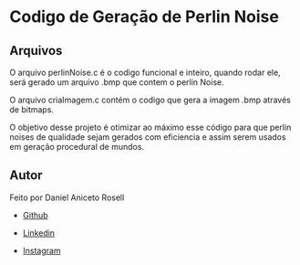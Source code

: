 # Codigo de Geração de Perlin Noise

## Arquivos

O arquivo perlinNoise.c é o codigo funcional e inteiro, quando rodar ele, será gerado um arquivo .bmp que contem o perlin Noise.

O arquivo criaImagem.c contém o codigo que gera a imagem .bmp através de bitmaps.

O objetivo desse projeto é otimizar ao máximo esse código para que perlin noises de qualidade sejam gerados com eficiencia e assim serem usados em geração procedural de mundos.

## Autor
Feito por Daniel Aniceto Rosell

- [Github](https://github.com/DanielRosell06)

- [Linkedin](https://www.linkedin.com/in/daniel-rosell-48bb48305/)

- [Instagram](https://www.instagram.com/daniel_rosell_06/)